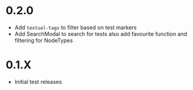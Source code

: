 # 0.2.0
- Add `textual-tags` to filter based on test markers
- Add SearchModal to search for tests also add favourite function
and filtering for NodeTypes

# 0.1.X
- Initial test releases
